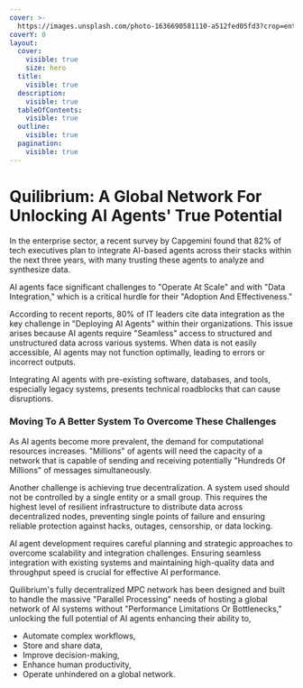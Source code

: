 ```yaml
---
cover: >-
  https://images.unsplash.com/photo-1636690581110-a512fed05fd3?crop=entropy&cs=srgb&fm=jpg&ixid=M3wxOTcwMjR8MHwxfHNlYXJjaHwzfHxBSXxlbnwwfHx8fDE3NDEzNDEyOTl8MA&ixlib=rb-4.0.3&q=85
coverY: 0
layout:
  cover:
    visible: true
    size: hero
  title:
    visible: true
  description:
    visible: true
  tableOfContents:
    visible: true
  outline:
    visible: true
  pagination:
    visible: true
---
```


# Quilibrium: A Global Network For Unlocking AI Agents' True Potential

In the enterprise sector, a recent survey by Capgemini found that 82% of tech executives plan to integrate AI-based agents across their stacks within the next three years, with many trusting these agents to analyze and synthesize data.

AI agents face significant challenges to "Operate At Scale" and with "Data Integration," which is a critical hurdle for their "Adoption And Effectiveness."

According to recent reports, 80% of IT leaders cite data integration as the key challenge in "Deploying AI Agents" within their organizations. This issue arises because AI agents require "Seamless" access to structured and unstructured data across various systems. When data is not easily accessible, AI agents may not function optimally, leading to errors or incorrect outputs.

Integrating AI agents with pre-existing software, databases, and tools, especially legacy systems, presents technical roadblocks that can cause disruptions.

### Moving To A Better System To Overcome These Challenges

As AI agents become more prevalent, the demand for computational resources increases. "Millions" of agents will need the capacity of a network that is capable of sending and receiving potentially "Hundreds Of Millions" of messages simultaneously.

Another challenge is achieving true decentralization. A system used should not be controlled by a single entity or a small group. This requires the highest level of resilient infrastructure to distribute data across decentralized nodes, preventing single points of failure and ensuring reliable protection against hacks, outages, censorship, or data locking.

AI agent development requires careful planning and strategic approaches to overcome scalability and integration challenges. Ensuring seamless integration with existing systems and maintaining high-quality data and throughput speed is crucial for effective AI performance.

Quilibrium's fully decentralized MPC network has been designed and built to handle the massive "Parallel Processing" needs of hosting a global network of AI systems without "Performance Limitations Or Bottlenecks," unlocking the full potential of AI agents enhancing their ability to,

* Automate complex workflows,
* Store and share data,
* Improve decision-making,
* Enhance human productivity,
* Operate unhindered on a global network.
